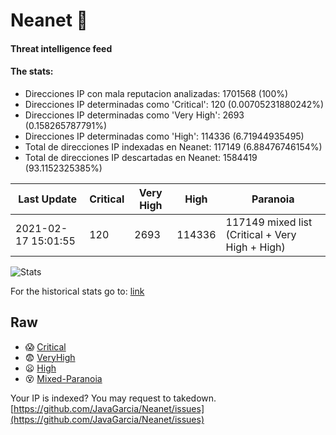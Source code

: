 # Neanet :hocho:
#### Threat intelligence feed
#### The stats:

- Direcciones IP con mala reputacion analizadas: 1701568 (100%)
- Direcciones IP determinadas como 'Critical':  120 (0.00705231880242%)
- Direcciones IP determinadas como 'Very High':  2693 (0.158265787791%)
- Direcciones IP determinadas como 'High':  114336 (6.71944935495)
- Total de direcciones IP indexadas en Neanet:  117149 (6.88476746154%)
- Total de direcciones IP descartadas en Neanet:  1584419 (93.1152325385%)

| Last Update | Critical | Very High | High | Paranoia |
| --- | --- | --- | --- | --- |
| 2021-02-17 15:01:55 | 120 | 2693 | 114336 | 117149 mixed list (Critical + Very High + High)|

![Stats](https://docs.google.com/spreadsheets/d/e/2PACX-1vSnaNMIXVabIpDJjufMlzH7poXnshF3mgd8Is1g9ytUEzVsP5my4Trn8f-xkoLLQ38xpL3HtmUexLo6/pubchart?oid=501124687&format=image)

For the historical stats go to: [link](/stats.csv)
## Raw
- :scream: [Critical](https://raw.githubusercontent.com/JavaGarcia/Neanet/master/blacklists/neanet_critical.txt)
- :fearful: [VeryHigh](https://raw.githubusercontent.com/JavaGarcia/Neanet/master/blacklists/neanet_veryHigh.txtt)
- :frowning: [High](https://raw.githubusercontent.com/JavaGarcia/Neanet/master/blacklists/neanet_high.txt)
- :dizzy_face: [Mixed-Paranoia](https://raw.githubusercontent.com/JavaGarcia/Neanet/master/blacklists/neanet_all.txt)


Your IP is indexed? You may request to takedown. [https://github.com/JavaGarcia/Neanet/issues](https://github.com/JavaGarcia/Neanet/issues)







































































































































































































































































































































































































































































































































































































































































































































































































































































































































































































































































































































































































































































































































































































































































































































































































































































































































































































































































































































































































































































































































































































































































































































































































































































































































































































































































































































































































































































































































































































































































































































































































































































































































































































































































































































































































































































































































































































































































































































































































































































































































































































































































































































































































































